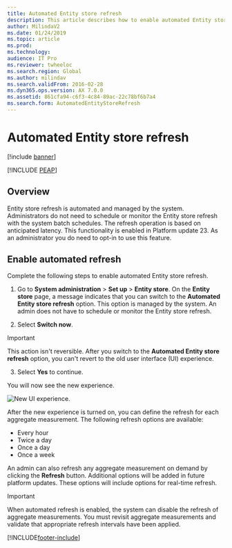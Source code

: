 ```yaml
---
title: Automated Entity store refresh
description: This article describes how to enable automated Entity store refresh.
author: MilindaV2
ms.date: 01/24/2019
ms.topic: article
ms.prod: 
ms.technology: 
audience: IT Pro
ms.reviewer: twheeloc
ms.search.region: Global
ms.author: milindav
ms.search.validFrom: 2016-02-28
ms.dyn365.ops.version: AX 7.0.0
ms.assetid: 861cfa94-c6f3-4c84-89ac-22c78bf6b7a4
ms.search.form: AutomatedEntityStoreRefresh
---
```


# Automated Entity store refresh

[!include [banner](../includes/banner.md)]


[!INCLUDE [PEAP](../../../includes/peap-1.md)]

## Overview

Entity store refresh is automated and managed by the system. Administrators do not need to schedule or monitor the Entity store refresh with the system batch schedules. The refresh operation is based on anticipated latency. This functionality is enabled in Platform update 23. As an administrator you do need to opt-in to use this feature.

## Enable automated refresh
Complete the following steps to enable automated Entity store refresh.

1. Go to **System administration** > **Set up** > **Entity store**. On the **Entity store** page, a message indicates that you can switch to the **Automated Entity store refresh** option. This option is managed by the system. An admin does not have to schedule or monitor the Entity store refresh.

2. Select **Switch now**.

  > [!IMPORTANT]
  > This action isn't reversible. After you switch to the **Automated Entity store refresh** option, you can't revert to the old user interface (UI) experience.

3. Select **Yes** to continue.

You will now see the new experience.

![New UI experience.](./media/entity-store-data-lake-3.JPG)

After the new experience is turned on, you can define the refresh for each aggregate measurement. The following refresh options are available:

- Every hour
- Twice a day
- Once a day
- Once a week

An admin can also refresh any aggregate measurement on demand by clicking the **Refresh** button. Additional options will be added in future platform updates. These options will include options for real-time refresh.

> [!IMPORTANT]
> When automated refresh is enabled, the system can disable the refresh of aggregate measurements. You must revisit aggregate measurements and validate that appropriate refresh intervals have been applied.


[!INCLUDE[footer-include](../../../includes/footer-banner.md)]
